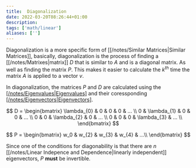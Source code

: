 ```yaml
---
title:  Diagonalization
date: 2022-03-20T08:26:44+01:00
description: 
tags: ['math/linear']
aliases: ['']
---
```

Diagonalization is a more specific form of [[/notes/Similar Matrices|Similar Matrices]], basically, diagonalization is the process of finding a [[/notes/Matrixes|matrix]] $D$ that is similar to $A$ and is a diagonal matrix. As well as finding the matrix $P$. This makes it easier to calculate the $k^{th}$ time the matrix $A$ is applied to a vector $v$.

In diagonalization, the matrices $P$ and $D$ are calculated using the [[/notes/Eigenvalues|Eigenvalues]]($\lambda_n$) and their coressponding [[/notes/Eigenvectors|Eigenvectors]]($w_n$). 

$$
D = \begin{bmatrix}
\lambda_{0} & 0 & 0 & 0 & ... \\
0 & \lambda_{1} & 0 & 0 & ... \\
0 & 0 & \lambda_{2} & 0 & ... \\
0 & 0 & 0 & \lambda_{3} & ... \\
\end{bmatrix} 
$$

$$
P = \begin{bmatrix}
w_0 & w_{2} & w_{3} & w_{4} & ...\\
\end{bmatrix}
$$

Since one of the conditions for diagonability is that there are $n$ [[/notes/Linear Indepence and Dependence|linearly independent]] eigenvectors, $P$ **must** be invertible.